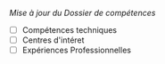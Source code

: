 *Mise à jour du Dossier de compétences*
- [ ] Compétences techniques
- [ ] Centres d'intéret
- [ ] Expériences Professionnelles
